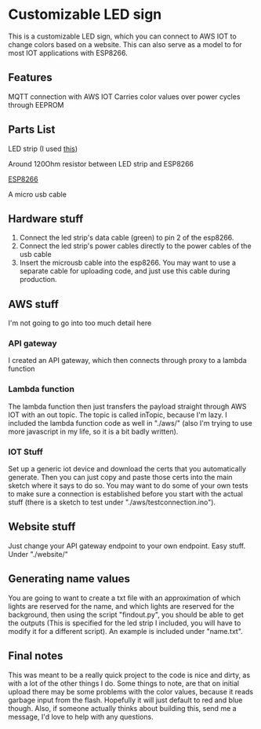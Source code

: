 # Customizable LED sign

This is a customizable LED sign, which you can connect to AWS IOT to change colors based on a website. This can also serve as a model to for most IOT applications with ESP8266.

## Features

MQTT connection with AWS IOT
Carries color values over power cycles through EEPROM

## Parts List

LED strip (I used [this](https://www.amazon.com/BTF-Lighting-Individually-Addressable-Flexible-Lighting/dp/B075T7GQRP?pd_rd_w=l56PO&pf_rd_p=7a695a6b-3610-4583-9730-4d63d22b28b7&pf_rd_r=T0101DF08KD709APP1ZP&pd_rd_r=44d72d7c-5c85-461d-a2ee-c6e673e116b3&pd_rd_wg=QhGvn&pd_rd_i=B075T7GQRP&psc=1&ref_=pd_bap_d_rp_12_t))

Around 120Ohm resistor between LED strip and ESP8266

[ESP8266](https://www.amazon.com/HiLetgo-Internet-Development-Wireless-Micropython/dp/B081CSJV2V/ref=sr_1_1_sspa?dchild=1&keywords=esp8266&qid=1613470764&sr=8-1-spons&psc=1&spLa=ZW5jcnlwdGVkUXVhbGlmaWVyPUEyMDU1Wk1ETFlaWjBVJmVuY3J5cHRlZElkPUEwNjMxMjQxMVdNMUEzQldKRkhIMCZlbmNyeXB0ZWRBZElkPUEwNTYyNjkzMU5WTEI1SjdJUTlDJndpZGdldE5hbWU9c3BfYXRmJmFjdGlvbj1jbGlja1JlZGlyZWN0JmRvTm90TG9nQ2xpY2s9dHJ1ZQ==)

A micro usb cable

## Hardware stuff
1. Connect the led strip's data cable (green) to pin 2 of the esp8266.
2. Connect the led strip's power cables directly to the power cables of the usb cable
3. Insert the microusb cable into the esp8266. You may want to use a separate cable for uploading code, and just use this cable during production.

## AWS stuff
I'm not going to go into too much detail here

### API gateway
I created an API gateway, which then connects through proxy to a lambda function

### Lambda function
The lambda function then just transfers the payload straight through AWS IOT with an out topic. The topic is called inTopic, because I'm lazy. I included the lambda function code as well in "./aws/" (also I'm trying to use more javascript in my life, so it is a bit badly written).

### IOT Stuff
Set up a generic iot device and download the certs that you automatically generate. Then you can just copy and paste those certs into the main sketch where it says to do so. You may want to do some of your own tests to make sure a connection is established before you start with the actual stuff (there is a sketch to test under "./aws/testconnection.ino").

## Website stuff
Just change your API gateway endpoint to your own endpoint. Easy stuff. Under "./website/"

## Generating name values
You are going to want to create a txt file with an approximation of which lights are reserved for the name, and which lights are reserved for the background, then using the script "findout.py", you should be able to get the outputs (This is specified for the led strip I included, you will have to modify it for a different script). An example is included under "name.txt".

## Final notes
This was meant to be a really quick project to the code is nice and dirty, as with a lot of the other things I do. Some things to note, are that on initial upload there may be some problems with the color values, because it reads garbage input from the flash. Hopefully it will just default to red and blue though. Also, if someone actually thinks about building this, send me a message, I'd love to help with any questions.
